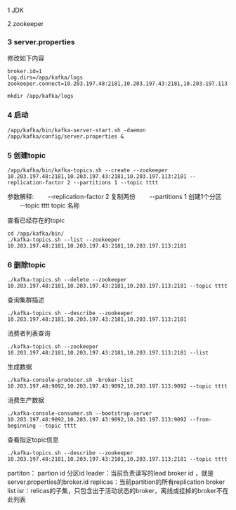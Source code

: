 1 JDK



2 zookeeper



### 3 server.properties

修改如下内容

```
broker.id=1
log.dirs=/app/kafka/logs
zookeeper.connect=10.203.197.48:2181,10.203.197.43:2181,10.203.197.113:2181
```



```shell
mkdir /app/kafka/logs
```





### 4 启动

```shell
/app/kafka/bin/kafka-server-start.sh -daemon /app/kafka/config/server.properties &
```



### 5 创建topic

```shell
/app/kafka/bin/kafka-topics.sh --create --zookeeper 10.203.197.48:2181,10.203.197.43:2181,10.203.197.113:2181 --replication-factor 2 --partitions 1 --topic tttt
```

参数解释:
　　--replication-factor 2	复制两份
　　--partitions 1	创建1个分区
　　--topic tttt	topic 名称



查看已经存在的topic

```shell
cd /app/kafka/bin/
./kafka-topics.sh --list --zookeeper 10.203.197.48:2181,10.203.197.43:2181,10.203.197.113:2181
```



### 6 删除topic

```shell
./kafka-topics.sh --delete --zookeeper 10.203.197.48:2181,10.203.197.43:2181,10.203.197.113:2181 --topic tttt
```





查询集群描述

```shell
./kafka-topics.sh --describe --zookeeper 10.203.197.48:2181,10.203.197.43:2181,10.203.197.113:2181
```



消费者列表查询

```shell
./kafka-topics.sh --zookeeper 10.203.197.48:2181,10.203.197.43:2181,10.203.197.113:2181 --list
```



生成数据

```shell
./kafka-console-producer.sh -broker-list 10.203.197.48:9092,10.203.197.43:9092,10.203.197.113:9092 --topic tttt
```



消费生产数据

```shell
./kafka-console-consumer.sh --bootstrap-server 10.203.197.48:9092,10.203.197.43:9092,10.203.197.113:9092 --from-beginning --topic tttt
```



查看指定topic信息

```shell
./kafka-topics.sh --describe --zookeeper 10.203.197.48:2181,10.203.197.43:2181,10.203.197.113:2181 --topic tttt
```

partiton： partion id  分区id
leader：当前负责读写的lead broker id ，就是server.properties的broker.id
replicas：当前partition的所有replication broker  list 
isr：relicas的子集，只包含出于活动状态的broker，离线或挂掉的broker不在此列表


